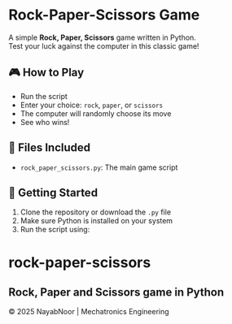 # Rock-Paper-Scissors Game

A simple **Rock, Paper, Scissors** game written in Python.  
Test your luck against the computer in this classic game!

## 🎮 How to Play

- Run the script
- Enter your choice: `rock`, `paper`, or `scissors`
- The computer will randomly choose its move
- See who wins!

## 📂 Files Included

- `rock_paper_scissors.py`: The main game script

## 🚀 Getting Started

1. Clone the repository or download the `.py` file
2. Make sure Python is installed on your system
3. Run the script using:
# rock-paper-scissors
Rock, Paper and Scissors game in Python
---

© 2025 NayabNoor | Mechatronics Engineering

